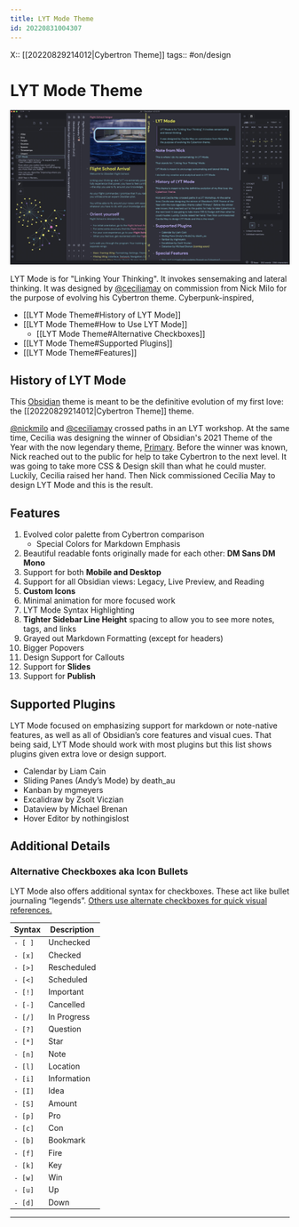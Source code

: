 ```yaml
---
title: LYT Mode Theme
id: 20220831004307
---
```

X:: [[20220829214012|Cybertron Theme]]
tags:: #on/design

# LYT Mode Theme

![](lyt-mode-graphic-1.jpg)

LYT Mode is for "Linking Your Thinking". It invokes sensemaking and lateral thinking. It was designed by [@ceciliamay](https://github.com/ceciliamay) on commission from Nick Milo for the purpose of evolving his Cybertron theme. Cyberpunk-inspired,

-   [[LYT Mode Theme#History of LYT Mode]]
-   [[LYT Mode Theme#How to Use LYT Mode]]
    -   [[LYT Mode Theme#Alternative Checkboxes]]
-   [[LYT Mode Theme#Supported Plugins]]
-   [[LYT Mode Theme#Features]]

## History of LYT Mode

This [Obsidian](https://obsidian.md/) theme is meant to be the definitive evolution of my first love: the [[20220829214012|Cybertron Theme]] theme.

[@nickmilo](https://github.com/nickmilo) and [@ceciliamay](https://github.com/ceciliamay) crossed paths in an LYT workshop. At the same time, Cecilia was designing the winner of Obsidian's 2021 Theme of the Year with the now legendary theme, [Primary](https://github.com/ceciliamay/obsidianmd-theme-primary). Before the winner was known, Nick reached out to the public for help to take Cybertron to the next level. It was going to take more CSS & Design skill than what he could muster. Luckily, Cecilia raised her hand. Then Nick commissioned Cecilia May to design LYT Mode and this is the result.


## Features

1. Evolved color palette from Cybertron comparison
    - Special Colors for Markdown Emphasis
2. Beautiful readable fonts originally made for each other: **DM Sans DM Mono**
3. Support for both **Mobile and Desktop**
4. Support for all Obsidian views: Legacy, Live Preview, and Reading
5. **Custom Icons**
6. Minimal animation for more focused work
7. LYT Mode Syntax Highlighting
8. **Tighter Sidebar Line Height** spacing to allow you to see more notes, tags, and links
9. Grayed out Markdown Formatting (except for headers)
10. Bigger Popovers
11. Design Support for Callouts
12. Support for **Slides**
13. Support for **Publish**

## Supported Plugins

LYT Mode focused on emphasizing support for markdown or note-native features, as well as all of Obsidian’s core features and visual cues. That being said, LYT Mode should work with most plugins but this list shows plugins given extra love or design support.

- Calendar by Liam Cain
- Sliding Panes (Andy’s Mode) by death_au
- Kanban by mgmeyers
- Excalidraw by Zsolt Viczian
- Dataview by Michael Brenan
- Hover Editor by nothingislost

## Additional Details

### Alternative Checkboxes aka Icon Bullets

LYT Mode also offers additional syntax for checkboxes. These act like bullet journaling “legends”. [Others use alternate checkboxes for quick visual references.](https://www.youtube.com/watch?v=8IL0wFUT6XQ)

| Syntax  | Description | 
| ------- | ----------- |
| `- [ ]` | Unchecked   |
| `- [x]` | Checked     |
| `- [>]` | Rescheduled |
| `- [<]` | Scheduled   |
| `- [!]` | Important   |
| `- [-]` | Cancelled   |
| `- [/]` | In Progress |
| `- [?]` | Question    |
| `- [*]` | Star        |
| `- [n]` | Note        |
| `- [l]` | Location    |
| `- [i]` | Information |
| `- [I]` | Idea        |
| `- [S]` | Amount      |
| `- [p]` | Pro         |
| `- [c]` | Con         |
| `- [b]` | Bookmark    |
| `- [f]` | Fire        |
| `- [k]` | Key         |
| `- [w]` | Win         |
| `- [u]` | Up          |
| `- [d]` | Down        |

---


